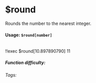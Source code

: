 # $round
Rounds the number to the nearest integer.

#### Usage: `$round[number]`
<br/>
<discord-messages>
	<discord-message :bot="false" role-color="#ffcc9a" author="Member">
		!!exec $round[10.897890790]
	</discord-message>
	<discord-message :bot="true" role-color="#0099ff" author="Custom Command" avatar="https://media.discordapp.net/avatars/725721249652670555/781224f90c3b841ba5b40678e032f74a.webp">
		11
	</discord-message>
</discord-messages>

##### Function difficulty: <Badge type="tip" text="Easy" vertical="middle" /> 
###### Tags: <Badge type="tip" text="round" vertical="middle" /> <Badge type="tip" text="set" vertical="middle" /> <Badge type="tip" text="decimals" vertical="middle" /> <Badge type="tip" text="round" vertical="middle" />
